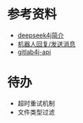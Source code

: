 # 参考资料

- [deepseek4j简介](https://javaai.pig4cloud.com/deepseek)
- [机器人回复/发送消息](https://open.dingtalk.com/document/orgapp/robot-reply-and-send-messages)
- [gitlab4j-api](https://github.com/gitlab4j/gitlab4j-api)

# 待办

- 超时重试机制
- 文件类型过滤